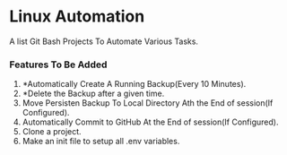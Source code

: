 # Linux Automation

A list Git Bash Projects To Automate Various Tasks.

### Features To Be Added

1. *Automatically Create A Running Backup(Every 10 Minutes).
2. *Delete the Backup after a given time.
3. Move Persisten Backup To Local Directory Ath the End of session(If Configured).
4. Automatically Commit to GitHub At the End of session(If Configured).
5. Clone a project.
6. Make an init file to setup all .env variables.